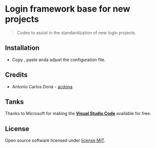# Login framework base for new projects
> Codes to assist in the standardization of new login projects.

## Installation 

- Copy , paste anda adjust the configuration file.

## Credits

- Antonio Carlos Doná - [acdona](https://guithub.com/acdona)

## Tanks

Thanks to Microsoft for making the [**Visual Studio Code**](https://code.visualstudio.com/) available for free. 

## License

Open source software licensed under [license MIT](/LICENSE).